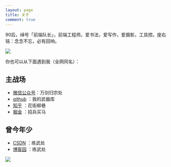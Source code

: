 ```yaml
---
layout: page
title: 关于
comment: true
---
```


90后，绰号「前端队长」，前端工程师。爱书法，爱写作，爱摄影，工具控。座右铭：念念不忘，必有回响。

![](https://user-images.githubusercontent.com/23518990/123214769-37528700-d4fa-11eb-8495-896df9147002.gif)

你也可以从下面遇到我（全网同名）：

## 主战场
- [微信公众号](https://www.jianguoyun.com/p/DVLba8YQjp3pCBiFhvwD)：万剑归宗处
- [github](https://github.com/daotin) ：我的武器库
- [知乎](https://www.zhihu.com/people/daotin) ：花街柳巷
- [掘金](https://juejin.im/user/2084329777534216) ：招兵买马

## 曾今年少
- [CSDN](https://blog.csdn.net/lvonve) ：练武处
- [博客园](https://www.cnblogs.com/lvonve) ：练武处

![](https://gitee.com/daotin/img/raw/master/gzh.png)
